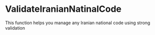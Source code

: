 # ValidateIranianNatinalCode
This function helps you manage any Iranian national code using strong validation
